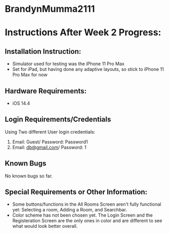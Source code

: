 # BrandynMumma2111
# Instructions After Week 2 Progress: 


## Installation Instruction:
- Simulator used for testing was the iPhone 11 Pro Max
- Set for iPad, but having done any adaptive layouts, so stick to iPhone 11 Pro Max for now

## Hardware Requirements:
- iOS 14.4

## Login Requirements/Credentials
Using Two different User login credentials:
1. Email: Guest/ Password: Password1
2. Email: db@gmail.com/ Password: 1

## Known Bugs
No known bugs so far. 

## Special Requirements or Other Information:
- Some buttons/functions in the All Rooms Screen aren't fully functional yet: Selecting a room, Adding a Room, and Searchbar.
- Color scheme has not been chosen yet. The Login Screen and the Registeration Screen are the only ones in color and are different to see what would look better overall.
